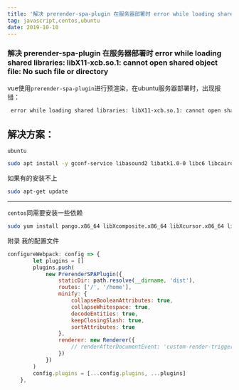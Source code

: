 ```yaml
---
title: '解决 prerender-spa-plugin 在服务器部署时 error while loading shared libraries: libX11-xcb.so.1: cannot open shared object file: No such file or directory'
tag: javascript,centos,ubuntu
date: 2019-10-10
---
```


### 解决 prerender-spa-plugin 在服务器部署时 error while loading shared libraries: libX11-xcb.so.1: cannot open shared object file: No such file or directory

 vue使用`prerender-spa-plugin`进行预渲染，在ubuntu服务器部署时，出现报错：
``` bash
 error while loading shared libraries: libX11-xcb.so.1: cannot open shared object file: No such file or directory
```
解决方案：
---
`ubuntu`
```bash
sudo apt install -y gconf-service libasound2 libatk1.0-0 libc6 libcairo2 libcups2 libdbus-1-3 libexpat1 libfontconfig1 libgcc1 libgconf-2-4 libgdk-pixbuf2.0-0 libglib2.0-0 libgtk-3-0 libnspr4 libpango-1.0-0 libpangocairo-1.0-0 libstdc++6 libx11-6 libx11-xcb1 libxcb1 libxcomposite1 libxcursor1 libxdamage1 libxext6 libxfixes3 libxi6 libxrandr2 libxrender1 libxss1 libxtst6 ca-certificates fonts-liberation libappindicator1 libnss3 lsb-release xdg-utils wget
```
 
如果有的安装不上
```bash
sudo apt-get update
```
---
`centos`同需要安装一些依赖
```bash
sudo yum install pango.x86_64 libXcomposite.x86_64 libXcursor.x86_64 libXdamage.x86_64 libXext.x86_64 libXi.x86_64 libXtst.x86_64 cups-libs.x86_64 libXScrnSaver.x86_64 libXrandr.x86_64 GConf2.x86_64 alsa-lib.x86_64 atk.x86_64 gtk3.x86_64 ipa-gothic-fonts xorg-x11-fonts-100dpi xorg-x11-fonts-75dpi xorg-x11-utils xorg-x11-fonts-cyrillic xorg-x11-fonts-Type1 xorg-x11-fonts-misc
```

附录 
我的配置文件

```js
configureWebpack: config => {
        let plugins = []
        plugins.push(
            new PrerenderSPAPlugin({
                staticDir: path.resolve(__dirname, 'dist'),
                routes: ['/', '/home'],
                minify: {
                    collapseBooleanAttributes: true,
                    collapseWhitespace: true,
                    decodeEntities: true,
                    keepClosingSlash: true,
                    sortAttributes: true
                },
                renderer: new Renderer({
                    // renderAfterDocumentEvent: 'custom-render-trigger'
                })
            })
        )
        config.plugins = [...config.plugins, ...plugins]
    },
```